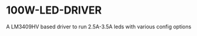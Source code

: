 100W-LED-DRIVER
===============

A LM3409HV based driver to run 2.5A-3.5A leds with various config options
